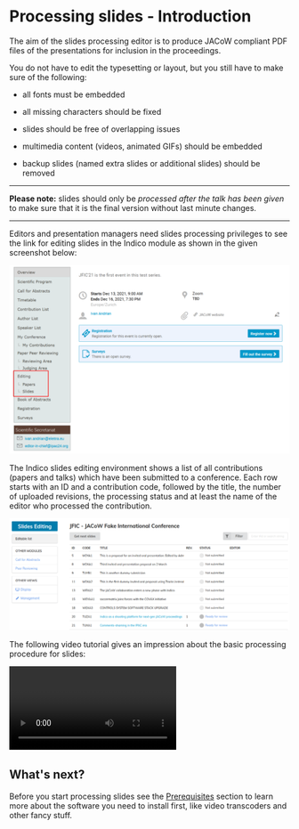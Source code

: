 # Processing slides - Introduction

The aim of the slides processing editor is to produce JACoW compliant PDF files of the presentations for inclusion in the proceedings.

You do not have to edit the typesetting or layout, but you still have to make sure of the following:

- all fonts must be embedded

- all missing characters should be fixed

- slides should be free of overlapping issues

- multimedia content (videos, animated GIFs) should be embedded

- backup slides (named extra slides or additional slides) should be removed

---

**Please note:** slides should only be *processed after the talk has been given* to make sure that it is the final version without last minute changes. 

---

Editors and presentation managers need slides processing privileges to see the link for editing slides in the Indico module as shown in the given screenshot below:

![](img/SP_Intro_IMG_1.png)

The Indico slides editing environment shows a list of all contributions (papers and talks) which have been submitted to a conference. Each row starts with an ID and a contribution code, followed by the title, the number of uploaded revisions, the processing status and at least the name of the editor who processed the contribution.

![](img/SP_Intro_IMG_2.png)

The following video tutorial gives an impression about the basic processing procedure for slides:

<video style="width:576" controls="" alt="type:video">
   <source src="../Videos/SlidesProcessingIntro.mp4" type="video/mp4">
Your browser does not support the video tag.
</video>

## What's next?

Before you start processing slides see the [Prerequisites](2_Prerequisites.md) section to learn more about the software you need to install first, like video transcoders and other fancy stuff.
